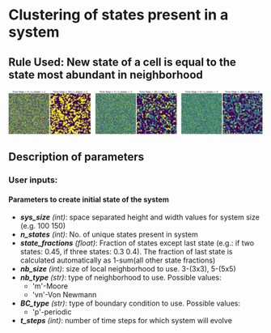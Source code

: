 # Clustering of states present in a system
## Rule Used: New state of a cell is equal to the state most abundant in neighborhood
![](image-clustering-of-states.png)

## Description of parameters

### User inputs:
#### Parameters to create initial state of the system
- ***sys_size*** _(int)_: space separated height and width values for system size (e.g. 100 150)
- ***n_states*** _(int)_: No. of unique states present in system
- ***state_fractions*** _(float)_: Fraction of states except last state (e.g.: if two states: 0.45, if three states: 0.3 0.4). The fraction of last state is calculated automatically as 1-sum(all other state fractions)
- ***nb_size*** _(int)_: size of local neighborhood to use. 3-(3x3), 5-(5x5)
- ***nb_type*** _(str)_: type of neighborhood to use. Possible values:
  - 'm'-Moore
  - 'vn'-Von Newmann
- ***BC_type*** _(str)_: type of boundary condition to use. Possible values:
  - 'p'-periodic
- ***t_steps*** _(int)_: number of time steps for which system will evolve
